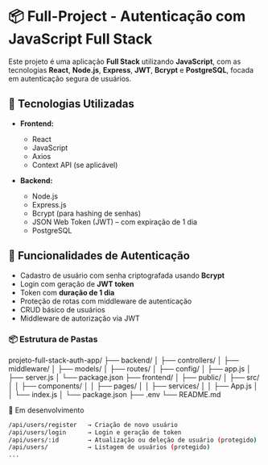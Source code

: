 # 📦 Full-Project - Autenticação com JavaScript Full Stack

Este projeto é uma aplicação **Full Stack** utilizando **JavaScript**, com as tecnologias **React**, **Node.js**, **Express**, **JWT**, **Bcrypt** e **PostgreSQL**, focada em autenticação segura de usuários.

## 🧩 Tecnologias Utilizadas

- **Frontend:**
  - React
  - JavaScript
  - Axios
  - Context API (se aplicável)

- **Backend:**
  - Node.js
  - Express.js
  - Bcrypt (para hashing de senhas)
  - JSON Web Token (JWT) – com expiração de 1 dia
  - PostgreSQL

## 🔐 Funcionalidades de Autenticação

- Cadastro de usuário com senha criptografada usando **Bcrypt**
- Login com geração de **JWT token**
- Token com **duração de 1 dia**
- Proteção de rotas com middleware de autenticação
- CRUD básico de usuários
- Middleware de autorização via JWT

### 📦 Estrutura de Pastas

projeto-full-stack-auth-app/
├── backend/
│ ├── controllers/
│ ├── middleware/
│ ├── models/
│ ├── routes/
│ ├── config/
│ ├── app.js
│ ├── server.js
│ └── package.json
├── frontend/
│ ├── public/
│ ├── src/
│ │ ├── components/
│ │ ├── pages/
│ │ ├── services/
│ │ ├── App.js
│ │ └── index.js
│ └── package.json
├── .env
└── README.md


🚧 Em desenvolvimento

```bash
/api/users/register   → Criação de novo usuário  
/api/users/login      → Login e geração de token  
/api/users/:id        → Atualização ou deleção de usuário (protegido)  
/api/users/           → Listagem de usuários (protegido)
...
